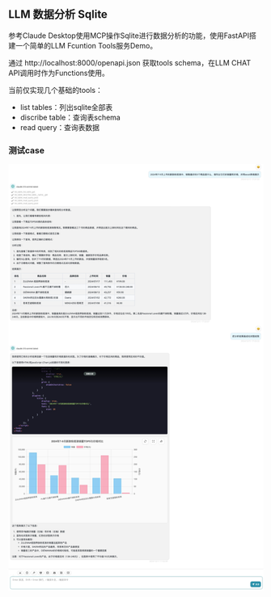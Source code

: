 ## LLM 数据分析 Sqlite

参考Claude Desktop使用MCP操作Sqlite进行数据分析的功能，使用FastAPI搭建一个简单的LLM Fcuntion Tools服务Demo。

通过 http://localhost:8000/openapi.json 获取tools schema，在LLM CHAT API调用时作为Functions使用。

当前仅实现几个基础的tools：
- list tables：列出sqlite全部表
- discribe table：查询表schema
- read query：查询表数据


### 测试case

![case1](./docs/pics/case1.jpeg)
